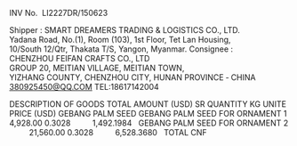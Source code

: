 INV No.  LI2227DR/150623

Shipper :
SMART DREAMERS TRADING & LOGISTICS CO., LTD.
Yadana Road, No.(1), Room (103), 1st Floor, Tet Lan Housing, 10/South 12/Qtr, Thakata T/S, Yangon, Myanmar.
Consignee :
CHENZHOU FEIFAN CRAFTS CO., LTD
GROUP 20, MEITIAN VILLAGE, MEITIAN TOWN, YIZHANG COUNTY, CHENZHOU CITY, HUNAN PROVINCE ‐ CHINA
380925450@QQ.COM TEL:18617142004

DESCRIPTION OF GOODS
TOTAL AMOUNT
(USD)
SR
QUANTITY
KG
UNITE 
PRICE
(USD)
GEBANG PALM SEED GEBANG PALM SEED FOR ORNAMENT
1
          4,928.00
0.3028
        
1,492.1984
 
GEBANG PALM SEED FOR ORNAMENT
2
         21,560.00
0.3028
        
6,528.3680
 
TOTAL CNF
         
 
